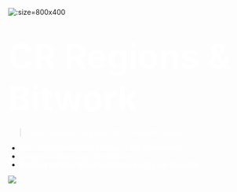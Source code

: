 

![](https://d1717iy6bbpwr8.cloudfront.net/assets/img/cr-regions/region-map.2f917b00.png ':size=800x400')


# <span style="color: #fff; font-size: 2.5em;">CR Regions & Bitwork</span>

> <span style="color: #fff;">Cyber Republic Regional Hub - Asia and Beyond</span>

- <span style="color: #fff;">The future presence of Elastos in our Communities</span>
- <span style="color: #fff;">Our goal is to be fully self-sufficient</span>
- <span style="color: #fff;">**Building the Real World Foundation of Cyber Republic**</span>

<!-- background color -->
![](https://d1717iy6bbpwr8.cloudfront.net/assets/img/cr-regions/bg_main.jpg)


